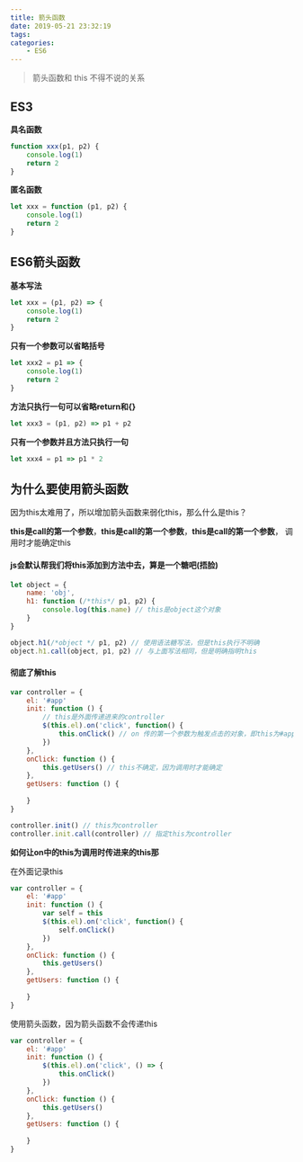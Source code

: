 ```yaml
---
title: 箭头函数
date: 2019-05-21 23:32:19
tags:
categories:
	- ES6
---
```


> 箭头函数和 this 不得不说的关系

<!--more-->

## ES3

**具名函数**

```javascript
function xxx(p1, p2) {
    console.log(1)
    return 2
}
```

**匿名函数**

```javascript
let xxx = function (p1, p2) {
    console.log(1)
    return 2
}
```



## ES6箭头函数

**基本写法**

```javascript
let xxx = (p1, p2) => {
    console.log(1)
    return 2
}
```

**只有一个参数可以省略括号**

```javascript
let xxx2 = p1 => {
    console.log(1)
    return 2
}
```

**方法只执行一句可以省略return和{}**

```javascript
let xxx3 = (p1, p2) => p1 + p2
```

**只有一个参数并且方法只执行一句**

```javascript
let xxx4 = p1 => p1 * 2
```



## 为什么要使用箭头函数

因为this太难用了，所以增加箭头函数来弱化this，那么什么是this？

**this是call的第一个参数**，**this是call的第一个参数**，**this是call的第一个参数**， 调用时才能确定this



#### js会默认帮我们将this添加到方法中去，算是一个糖吧(捂脸)

```javascript
let object = {
    name: 'obj',
    h1: function (/*this*/ p1, p2) {
        console.log(this.name) // this是object这个对象
    }
}

object.h1(/*object */ p1, p2) // 使用语法糖写法，但是this执行不明确
object.h1.call(object, p1, p2) // 与上面写法相同，但是明确指明this
```

#### 彻底了解this

```javascript
var controller = {
    el: '#app'
    init: function () {
    	// this是外面传递进来的controller
        $(this.el).on('click', function() {
            this.onClick() // on 传的第一个参数为触发点击的对象，即this为#app元素
        })
    },
    onClick: function () {
        this.getUsers() // this不确定，因为调用时才能确定
    },
    getUsers: function () {
        
    }
}

controller.init() // this为controller
controller.init.call(controller) // 指定this为controller
```

**如何让on中的this为调用时传进来的this那**

在外面记录this

```javascript
var controller = {
    el: '#app'
    init: function () {
    	var self = this
        $(this.el).on('click', function() {
            self.onClick()
        })
    },
    onClick: function () {
        this.getUsers()
    },
    getUsers: function () {
        
    }
}
```

使用箭头函数，因为箭头函数不会传递this

```javascript
var controller = {
    el: '#app'
    init: function () {
        $(this.el).on('click', () => {
            this.onClick()
        })
    },
    onClick: function () {
        this.getUsers()
    },
    getUsers: function () {
        
    }
}
```